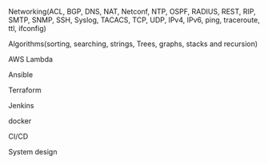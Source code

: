 
Networking(ACL, BGP, DNS, NAT, Netconf, NTP, OSPF, RADIUS, REST, RIP, SMTP, SNMP, SSH, Syslog, TACACS, TCP, UDP, IPv4, IPv6, ping, traceroute, ttl, ifconfig)

Algorithms(sorting, searching, strings, Trees, graphs, stacks and recursion)

AWS Lambda

Ansible

Terraform

Jenkins

docker

CI/CD

System design

  
  
  
